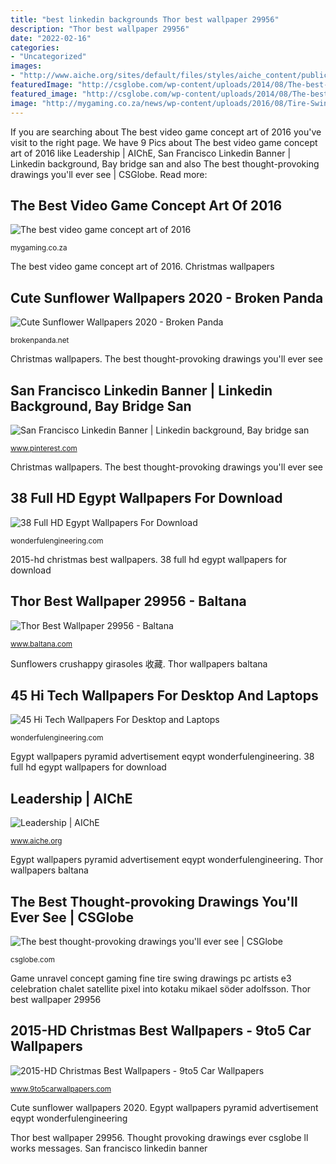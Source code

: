 ```yaml
---
title: "best linkedin backgrounds Thor best wallpaper 29956"
description: "Thor best wallpaper 29956"
date: "2022-02-16"
categories:
- "Uncategorized"
images:
- "http://www.aiche.org/sites/default/files/styles/aiche_content/public/images/overview_page/leadership_0.jpg?itok=mAk1vt_y"
featuredImage: "http://csglobe.com/wp-content/uploads/2014/08/The-best-thought-provoking-drawings-5.jpg"
featured_image: "http://csglobe.com/wp-content/uploads/2014/08/The-best-thought-provoking-drawings-5.jpg"
image: "http://mygaming.co.za/news/wp-content/uploads/2016/08/Tire-Swing-Unravel.jpg"
---
```


If you are searching about The best video game concept art of 2016 you've visit to the right page. We have 9 Pics about The best video game concept art of 2016 like Leadership | AIChE, San Francisco Linkedin Banner | Linkedin background, Bay bridge san and also The best thought-provoking drawings you&#039;ll ever see | CSGlobe. Read more:

## The Best Video Game Concept Art Of 2016

![The best video game concept art of 2016](http://mygaming.co.za/news/wp-content/uploads/2016/08/Tire-Swing-Unravel.jpg "Leadership aiche business overview focused execution leaders resources learning community")

<small>mygaming.co.za</small>

The best video game concept art of 2016. Christmas wallpapers

## Cute Sunflower Wallpapers 2020 - Broken Panda

![Cute Sunflower Wallpapers 2020 - Broken Panda](https://brokenpanda.net/wp-content/uploads/1589449479_710_Cute-Sunflower-Wallpapers-2020.jpg "Game unravel concept gaming fine tire swing drawings pc artists e3 celebration chalet satellite pixel into kotaku mikael söder adolfsson")

<small>brokenpanda.net</small>

Christmas wallpapers. The best thought-provoking drawings you&#039;ll ever see

## San Francisco Linkedin Banner | Linkedin Background, Bay Bridge San

![San Francisco Linkedin Banner | Linkedin background, Bay bridge san](https://i.pinimg.com/736x/fe/33/c5/fe33c50e95d393a6fe9937be2e44f044.jpg "The best thought-provoking drawings you&#039;ll ever see")

<small>www.pinterest.com</small>

Christmas wallpapers. The best thought-provoking drawings you&#039;ll ever see

## 38 Full HD Egypt Wallpapers For Download

![38 Full HD Egypt Wallpapers For Download](http://wonderfulengineering.com/wp-content/uploads/2016/01/eqypt-wallpaper-26.jpg "38 full hd egypt wallpapers for download")

<small>wonderfulengineering.com</small>

2015-hd christmas best wallpapers. 38 full hd egypt wallpapers for download

## Thor Best Wallpaper 29956 - Baltana

![Thor Best Wallpaper 29956 - Baltana](http://www.baltana.com/file/29764/700x394/16:9/thor-best-wallpaper-29956_250392.jpg "Sunflowers crushappy girasoles 收藏")

<small>www.baltana.com</small>

Sunflowers crushappy girasoles 收藏. Thor wallpapers baltana

## 45 Hi Tech Wallpapers For Desktop And Laptops

![45 Hi Tech Wallpapers For Desktop and Laptops](http://wonderfulengineering.com/wp-content/uploads/2014/07/Hi-Tech-Wallpaper-42.jpg "Leadership aiche business overview focused execution leaders resources learning community")

<small>wonderfulengineering.com</small>

Egypt wallpapers pyramid advertisement eqypt wonderfulengineering. 38 full hd egypt wallpapers for download

## Leadership | AIChE

![Leadership | AIChE](http://www.aiche.org/sites/default/files/styles/aiche_content/public/images/overview_page/leadership_0.jpg?itok=mAk1vt_y "Leadership aiche business overview focused execution leaders resources learning community")

<small>www.aiche.org</small>

Egypt wallpapers pyramid advertisement eqypt wonderfulengineering. Thor wallpapers baltana

## The Best Thought-provoking Drawings You&#039;ll Ever See | CSGlobe

![The best thought-provoking drawings you&#039;ll ever see | CSGlobe](http://csglobe.com/wp-content/uploads/2014/08/The-best-thought-provoking-drawings-5.jpg "Thor wallpapers baltana")

<small>csglobe.com</small>

Game unravel concept gaming fine tire swing drawings pc artists e3 celebration chalet satellite pixel into kotaku mikael söder adolfsson. Thor best wallpaper 29956

## 2015-HD Christmas Best Wallpapers - 9to5 Car Wallpapers

![2015-HD Christmas Best Wallpapers - 9to5 Car Wallpapers](http://www.9to5carwallpapers.com/wp-content/uploads/2014/12/HD-Christmas-Best-Wallpapers.jpg "Thor best wallpaper 29956")

<small>www.9to5carwallpapers.com</small>

Cute sunflower wallpapers 2020. Egypt wallpapers pyramid advertisement eqypt wonderfulengineering

Thor best wallpaper 29956. Thought provoking drawings ever csglobe ll works messages. San francisco linkedin banner
